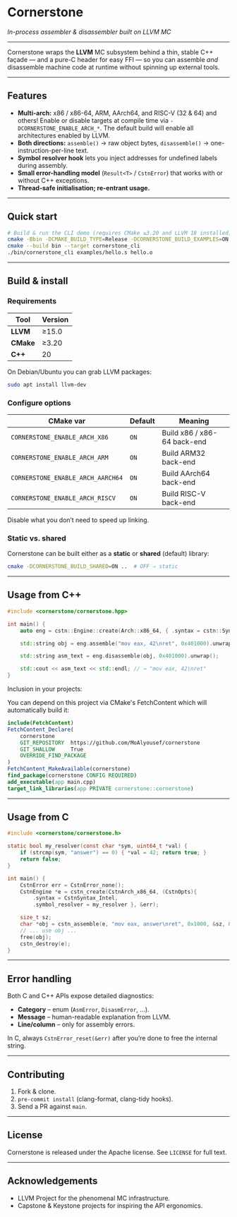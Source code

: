 # Cornerstone

*In-process assembler & disassembler built on LLVM MC*

---

Cornerstone wraps the **LLVM** MC subsystem behind a thin, stable C++ façade — and a pure-C header for easy FFI — so you can assemble *and* disassemble machine code at runtime without spinning up external tools.

---

## Features

- **Multi-arch:** x86 / x86-64, ARM, AArch64, and RISC-V (32 & 64) and others!
  Enable or disable targets at compile time via `-DCORNERSTONE_ENABLE_ARCH_*`. The default build will enable all architectures enabled by LLVM.
- **Both directions:** `assemble()` → raw object bytes, `disassemble()` → one-instruction-per-line text.
- **Symbol resolver hook** lets you inject addresses for undefined labels during assembly.
- **Small error-handling model** (`Result<T>` / `CstnError`) that works with or without C++ exceptions.
- **Thread-safe initialisation; re-entrant usage.**

---

## Quick start

```bash
# Build & run the CLI demo (requires CMake ≥3.20 and LLVM 18 installed):
cmake -Bbin -DCMAKE_BUILD_TYPE=Release -DCORNERSTONE_BUILD_EXAMPLES=ON
cmake --build bin --target cornerstone_cli
./bin/cornerstone_cli examples/hello.s hello.o
```

---

## Build & install

### Requirements

| Tool      | Version |
|-----------|---------|
| **LLVM**  | ≥15.0   |
| **CMake** | ≥3.20   |
| **C++**   | 20      |

On Debian/Ubuntu you can grab LLVM packages:

```bash
sudo apt install llvm-dev
```

### Configure options

| CMake var                         | Default | Meaning                     |
|-----------------------------------|---------|-----------------------------|
| `CORNERSTONE_ENABLE_ARCH_X86`     | `ON`    | Build x86 / x86-64 back-end |
| `CORNERSTONE_ENABLE_ARCH_ARM`     | `ON`    | Build ARM32 back-end        |
| `CORNERSTONE_ENABLE_ARCH_AARCH64` | `ON`    | Build AArch64 back-end      |
| `CORNERSTONE_ENABLE_ARCH_RISCV`   | `ON`    | Build RISC-V back-end       |

Disable what you don’t need to speed up linking.

### Static vs. shared

Cornerstone can be built either as a **static** or **shared** (default) library:

```bash
cmake -DCORNERSTONE_BUILD_SHARED=ON ..  # OFF ⇒ static
```

---

## Usage from C++

```cpp
#include <cornerstone/cornerstone.hpp>

int main() {
    auto eng = cstn::Engine::create(Arch::x86_64, { .syntax = cstn::Syntax::Intel }).unwrap();

    std::string obj = eng.assemble("mov eax, 42\nret", 0x401000).unwrap();

    std::string asm_text = eng.disassemble(obj, 0x401000).unwrap();

    std::cout << asm_text << std::endl; // → "mov eax, 42\nret"
}
```

Inclusion in your projects:

You can depend on this project via CMake's FetchContent which will automatically build it:
```cmake
include(FetchContent)
FetchContent_Declare(
    cornerstone
    GIT_REPOSITORY  https://github.com/MoAlyousef/cornerstone
    GIT_SHALLOW     True
    OVERRIDE_FIND_PACKAGE
)
FetchContent_MakeAvailable(cornerstone)
find_package(cornerstone CONFIG REQUIRED)
add_executable(app main.cpp)
target_link_libraries(app PRIVATE cornerstone::cornerstone)
```

---

## Usage from C

```c
#include <cornerstone/cornerstone.h>

static bool my_resolver(const char *sym, uint64_t *val) {
    if (strcmp(sym, "answer") == 0) { *val = 42; return true; }
    return false;
}

int main() {
    CstnError err = CstnError_none();
    CstnEngine *e = cstn_create(CstnArch_x86_64, (CstnOpts){
        .syntax = CstnSyntax_Intel,
        .symbol_resolver = my_resolver }, &err);

    size_t sz;
    char *obj = cstn_assemble(e, "mov eax, answer\nret", 0x1000, &sz, &err);
    // ... use obj ...
    free(obj);
    cstn_destroy(e);
}
```

---

## Error handling

Both C and C++ APIs expose detailed diagnostics:

- **Category** – enum (`AsmError`, `DisasmError`, …).
- **Message** – human-readable explanation from LLVM.
- **Line/column** – only for assembly errors.

In C, always `CstnError_reset(&err)` after you’re done to free the internal string.

---

## Contributing

1. Fork & clone.  
2. `pre-commit install` (clang-format, clang-tidy hooks).  
3. Send a PR against `main`.

---

## License

Cornerstone is released under the Apache license. See `LICENSE` for full text.

---

## Acknowledgements

- LLVM Project for the phenomenal MC infrastructure.  
- Capstone & Keystone projects for inspiring the API ergonomics.